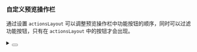 ### 自定义预览操作栏

通过设置 `actionsLayout` 可以调整预览操作栏中功能按钮的顺序，同时可以过滤功能按钮，只有在 `actionsLayout` 中的按钮才会出现。

<div class="cell-demo vp-raw">
  <yc-image
    width="200"
    src="https://p1-arco.byteimg.com/tos-cn-i-uwbnlip3yd/a8c8cdb109cb051163646151a4a5083b.png~tplv-uwbnlip3yd-webp.webp"
    :preview-props="{
      actionsLayout: ['rotateRight', 'zoomIn', 'zoomOut'],
    }">
    <template #preview-actions>
      <yc-image-preview-action
        name="下载"
        @click="download"
        ><icon-download
      /></yc-image-preview-action>
    </template>
  </yc-image>
</div>

<script setup>
const download = () => {
  console.log('点击下载图片');
};
</script>

<details>
<summary>
 <button class="code-btn"  >
    <icon-code />
 </button>
</summary>

```vue
<template>
  <yc-image
    width="200"
    src="https://p1-arco.byteimg.com/tos-cn-i-uwbnlip3yd/a8c8cdb109cb051163646151a4a5083b.png~tplv-uwbnlip3yd-webp.webp"
    :preview-props="{
      actionsLayout: ['rotateRight', 'zoomIn', 'zoomOut'],
    }">
    <template #preview-actions>
      <yc-image-preview-action
        name="下载"
        @click="download"
        ><icon-download
      /></yc-image-preview-action>
    </template>
  </yc-image>
</template>

<script setup>
const download = () => {
  console.log('点击下载图片');
};
</script>
```

</details>
